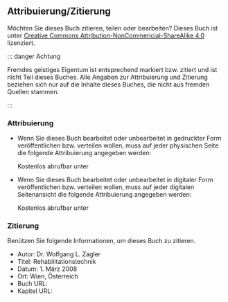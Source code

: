 ## Attribuierung/Zitierung

Möchten Sie dieses Buch zitieren, teilen oder bearbeiten?
Dieses Buch ist unter [Creative Commons Attribution-NonCommericial-ShareAlike 4.0](https://creativecommons.org/licenses/by-nc-sa/4.0/) lizenziert.

::: danger Achtung

Fremdes geistiges Eigentum ist entsprechend markiert bzw. zitiert und ist nicht Teil dieses Buches.
Alle Angaben zur Attribuierung und Zitierung beziehen sich nur auf die Inhalte dieses Buches, die nicht aus fremden Quellen stammen.

:::

### Attribuierung

- Wenn Sie dieses Buch bearbeitet oder unbearbeitet in gedruckter Form veröffentlichen bzw. verteilen wollen, muss auf jeder physischen Seite die folgende Attribuierung angegeben werden:

  Kostenlos abrufbar unter <BookUrl/>

- Wenn Sie dieses Buch bearbeitet oder unbearbeitet in digitaler Form veröffentlichen bzw. verteilen wollen, muss auf jeder digitalen Seitenansicht die folgende Attribuierung angegeben werden:

  Kostenlos abrufbar unter <BookUrl/>

### Zitierung

Benützen Sie folgende Informationen, um dieses Buch zu zitieren.

- Autor: Dr. Wolfgang L. Zagler
- Titel: Rehabilitationstechnik
- Datum: 1. März 2008
- Ort: Wien, Österreich
- Buch URL: <BookUrl/>
- Kapitel URL: <ChapterUrl/>
